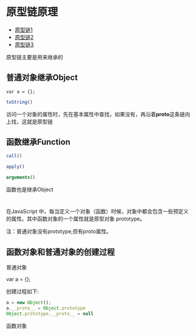 # 原型链原理

- [原型链1](http://blog.csdn.net/guiqiss/article/details/53782008)
- [原型链2](http://blog.csdn.net/guiqiss/article/details/53782008)
- [原型链3](http://www.cnblogs.com/wangfupeng1988/p/3989357.html)

原型链主要是用来继承的

## 普通对象继承Object

```
var a = {};
```

```javascript
toString()
```

访问一个对象的属性时，先在基本属性中查找，如果没有，再沿着**proto**这条链向上找，这就是原型链

## 函数继承Function

```javascript
call()

apply()

arguments()
```

函数也是继承Object

# #

在JavaScript 中，每当定义一个对象（函数）时候，对象中都会包含一些预定义的属性。其中函数对象的一个属性就是原型对象 prototype。

注：普通对象没有prototype,但有proto属性。

## 函数对象和普通对象的创建过程

普通对象

var a = {};

创建过程如下:

```javascript
a = new Object();
a.__proto__ = Object.prototype
Object.prototype.__proto__ = null
```

函数对象
